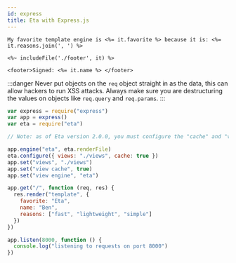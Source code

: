 ```yaml
---
id: express
title: Eta with Express.js
---
```


```ejs title="views/template.eta"
My favorite template engine is <%= it.favorite %> because it is: <%= it.reasons.join(', ') %>

<%~ includeFile('./footer', it) %>
```

```ejs title="views/footer.eta"
<footer>Signed: <%= it.name %> </footer>
```

:::danger
Never put objects on the `req` object straight in as the data, this can allow hackers to run XSS attacks. Always make sure you are destructuring the values on objects like `req.query` and `req.params`.
:::

```js title="index.js"
var express = require("express")
var app = express()
var eta = require("eta")

// Note: as of Eta version 2.0.0, you must configure the "cache" and "views" option separately for both Express and Eta. Eta will not use the values set in Express, in order to prevent vulnerabilities

app.engine("eta", eta.renderFile)
eta.configure({ views: "./views", cache: true })
app.set("views", "./views")
app.set("view cache", true)
app.set("view engine", "eta")

app.get("/", function (req, res) {
  res.render("template", {
    favorite: "Eta",
    name: "Ben",
    reasons: ["fast", "lightweight", "simple"]
  })
})

app.listen(8000, function () {
  console.log("listening to requests on port 8000")
})
```
